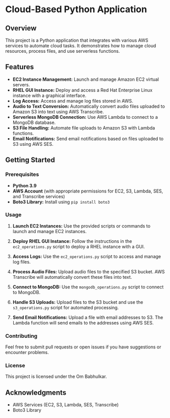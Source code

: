 
# Cloud-Based Python Application

## Overview

This project is a Python application that integrates with various AWS services to automate cloud tasks. It demonstrates how to manage cloud resources, process files, and use serverless functions. 

## Features

- **EC2 Instance Management:** Launch and manage Amazon EC2 virtual servers.
- **RHEL GUI Instance:** Deploy and access a Red Hat Enterprise Linux instance with a graphical interface.
- **Log Access:** Access and manage log files stored in AWS.
- **Audio to Text Conversion:** Automatically convert audio files uploaded to Amazon S3 into text using AWS Transcribe.
- **Serverless MongoDB Connection:** Use AWS Lambda to connect to a MongoDB database.
- **S3 File Handling:** Automate file uploads to Amazon S3 with Lambda functions.
- **Email Notifications:** Send email notifications based on files uploaded to S3 using AWS SES.

## Getting Started

### Prerequisites

- **Python 3.9**
- **AWS Account** (with appropriate permissions for EC2, S3, Lambda, SES, and Transcribe services)
- **Boto3 Library:** Install using `pip install boto3`


### Usage

1. **Launch EC2 Instances:**
   Use the provided scripts or commands to launch and manage EC2 instances.

2. **Deploy RHEL GUI Instance:**
   Follow the instructions in the `ec2_operations.py` script to deploy a RHEL instance with a GUI.

3. **Access Logs:**
   Use the `ec2_operations.py` script to access and manage log files.

4. **Process Audio Files:**
   Upload audio files to the specified S3 bucket. AWS Transcribe will automatically convert these files into text.

5. **Connect to MongoDB:**
   Use the `mongodb_operations.py` script to connect to MongoDB.

6. **Handle S3 Uploads:**
   Upload files to the S3 bucket and use the `s3_operations.py` script for automated processing.

7. **Send Email Notifications:**
   Upload a file with email addresses to S3. The Lambda function will send emails to the addresses using AWS SES.

### Contributing

Feel free to submit pull requests or open issues if you have suggestions or encounter problems.

### License

This project is licensed under the Om Babhulkar.

## Acknowledgments

- AWS Services (EC2, S3, Lambda, SES, Transcribe)
- Boto3 Library
